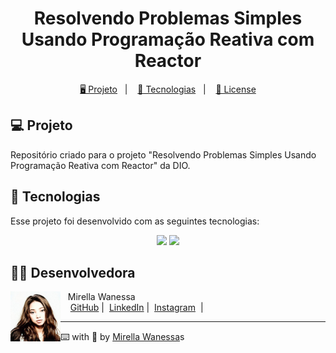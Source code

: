 <h1 align="center">
  Resolvendo Problemas Simples Usando Programação Reativa com Reactor
</h1>

<p align="center">
  <a href="#-projeto">🖥️ Projeto</a>&nbsp;&nbsp;&nbsp;|&nbsp;&nbsp;&nbsp;
  <a href="#-tecnologias">🚀 Tecnologias</a>&nbsp;&nbsp;&nbsp;|&nbsp;&nbsp;&nbsp;
  <a href="#-license">📝 License</a>
</p>

## 💻 Projeto

Repositório criado para o projeto "Resolvendo Problemas Simples Usando Programação Reativa com Reactor" da DIO.

## 🚀 Tecnologias

Esse projeto foi desenvolvido com as seguintes tecnologias:

<p align="center">
    <img src="https://img.shields.io/badge/java-%23ED8B00.svg?style=for-the-badge&logo=java&logoColor=white">
    <img src="https://img.shields.io/badge/reactor-%2320232a.svg?style=for-the-badge&logo=react&logoColor=%2361DAFB">
</p>

## 👩‍💻 Desenvolvedora

<p>
    <img 
      align="left" 
      width="80" 
      src="https://github.com/Mirellawanessa/DIO-Trilha-Java-Basico/blob/main/GitHub/imagens/User.jpeg?raw=true"
    />
    <p>&nbsp;&nbsp;&nbsp;Mirella Wanessa<br>
    &nbsp;&nbsp;&nbsp;
    <a href="https://github.com/Mirellawanessa">GitHub</a>&nbsp;|&nbsp;
    <a href="https://www.linkedin.com/in/mirellawanessa/">LinkedIn</a>&nbsp;|&nbsp;
    <a href="https://www.instagram.com/_mirella.page/?next=%2F">Instagram</a>
    &nbsp;|&nbsp;</p>
</p>

---

⌨️ with 💜 by [Mirella Wanessa](https://github.com/Mirellawanessa)s